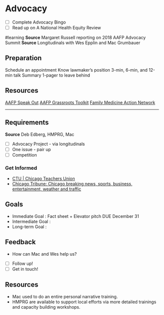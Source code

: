 # Advocacy
- [ ] Complete Advocacy Bingo
- [ ] Read up on A National Health Equity Review

#learning
**Source** Margaret Russell reporting on 2018 AAFP Advocacy Summit
**Source** Longitudinals with Wes Epplin and Mac Grumbauer
## Preparation
Schedule an appointment
Know lawmaker’s position
3-min, 6-min, and 12-min talk
Summary 1-pager to leave behind

## Resources
[AAFP Speak Out](https://www.aafp.org/content/aafp/advocacy/involved/toolkit/advocacy-resources/speak-out.mem.html)
[AAFP Grassroots Toolkit](https://www.aafp.org/advocacy/involved/toolkit.html)
[Family Medicine Action Network](https://www.aafp.org/advocacy/involved/fman.html)
- - - -
## Requirements
**Source** Deb Edberg, HMPRG, Mac
- [ ] Advocacy Project - via longitudinals
- [ ] One issue - pair up
- [ ] Competition

### Get Informed
* [CTU | Chicago Teachers Union](https://ctulocal1.org/)
* [Chicago Tribune: Chicago breaking news, sports, business, entertainment, weather and traffic](https://www.chicagotribune.com/)

## Goals
* Immediate Goal : Fact sheet + Elevator pitch DUE December 31
* Intermediate Goal : 
* Long-term Goal : 

## Feedback
* How can Mac and Wes help us?

- [ ] Follow up!
- [ ] Get in touch!

## Resources
* Mac used to do an entire personal narrative training.
* HMPRG are available to support local efforts via more detailed trainings and capacity building workshops.